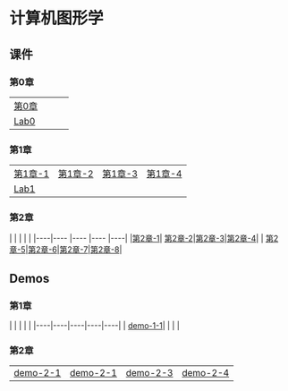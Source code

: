 # 计算机图形学

## 课件

### 第0章
|    |    |    |    |
|----|----|----|----|
|[第0章](./CourseWare/chapter-0.html)|
| [Lab0](./CourseWare/Chapter-1-lab0.md)|

### 第1章
|  |  |  |   |
|----|----|----|----|
|  [第1章-1](./CourseWare/Chapter1/chapter-1-1.html) | [第1章-2](./CourseWare/Chapter1/chapter-1-2.html)| [第1章-3](./CourseWare/Chapter1/chapter-1-3.html)| [第1章-4](./CourseWare/Chapter1/chapter-1-4.html) |
| [Lab1](./CourseWare/Chapter1/Chapter-1-lab1.md) |

### 第2章

|    |    |    |    |
|----|---- |---- |---- |----|
|[第2章-1](./CourseWare/Chapter2/chapter-2-1.html)| [第2章-2](./CourseWare/Chapter2/chapter-2-2.html)|[第2章-3](./CourseWare/Chapter2/chapter-2-3.html)|[第2章-4](./CourseWare/Chapter2/chapter-2-4.html)|
| [第2章-5](./CourseWare/Chapter2/chapter-2-5.html)|[第2章-6](./CourseWare/Chapter2/chapter-2-6.html)|[第2章-7](./CourseWare/Chapter2/chapter-2-7.html)|[第2章-8](./CourseWare/Chapter2/chapter-2-8.html)|

## Demos
### 第1章
|    |   |    |    |
|----|----|----|----|----|
| [demo-1-1](./demos/chap1-demo-1.html)|  |  |  |


### 第2章
|    |    |    |    |
|----|----|----|----|
| [demo-2-1](./demos/chap2-demo-1.html)|  [demo-2-1](./demos/chap2-demo-1.html)|[demo-2-3](./demos/chap2-demo-3.html)| [demo-2-4](./demos/chap2-demo-4.html)|

